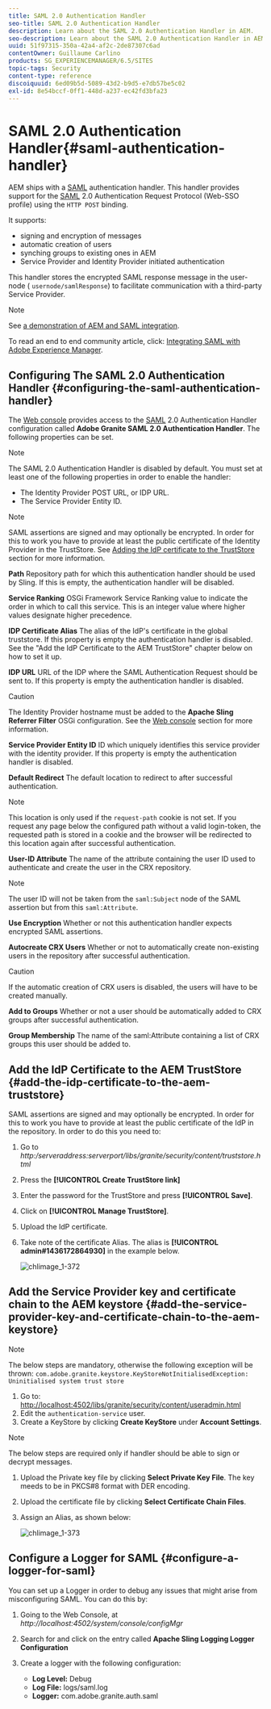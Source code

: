 ```yaml
---
title: SAML 2.0 Authentication Handler
seo-title: SAML 2.0 Authentication Handler
description: Learn about the SAML 2.0 Authentication Handler in AEM.
seo-description: Learn about the SAML 2.0 Authentication Handler in AEM.
uuid: 51f97315-350a-42a4-af2c-2de87307c6ad
contentOwner: Guillaume Carlino
products: SG_EXPERIENCEMANAGER/6.5/SITES
topic-tags: Security
content-type: reference
discoiquuid: 6ed09b5d-5089-43d2-b9d5-e7db57be5c02
exl-id: 8e54bccf-0ff1-448d-a237-ec42fd3bfa23
---
```

# SAML 2.0 Authentication Handler{#saml-authentication-handler}

AEM ships with a [SAML](https://saml.xml.org/saml-specifications) authentication handler. This handler provides support for the [SAML](https://saml.xml.org/saml-specifications) 2.0 Authentication Request Protocol (Web-SSO profile) using the `HTTP POST` binding.

It supports:

* signing and encryption of messages
* automatic creation of users
* synching groups to existing ones in AEM
* Service Provider and Identity Provider initiated authentication

This handler stores the encrypted SAML response message in the user-node ( `usernode/samlResponse`) to facilitate communication with a third-party Service Provider.

>[!NOTE]
>
>See [a demonstration of AEM and SAML integration](https://helpx.adobe.com/experience-manager/kb/simple-saml-demo.html).
>
>To read an end to end community article, click: [Integrating SAML with Adobe Experience Manager](https://helpx.adobe.com/experience-manager/using/aem63_saml.html).

## Configuring The SAML 2.0 Authentication Handler {#configuring-the-saml-authentication-handler}

The [Web console](/help/sites-deploying/configuring-osgi.md) provides access to the [SAML](https://saml.xml.org/saml-specifications) 2.0 Authentication Handler configuration called **Adobe Granite SAML 2.0 Authentication Handler**. The following properties can be set.

>[!NOTE]
>
>The SAML 2.0 Authentication Handler is disabled by default. You must set at least one of the following properties in order to enable the handler:
>
>* The Identity Provider POST URL, or IDP URL.
>* The Service Provider Entity ID.
>

>[!NOTE]
>
>SAML assertions are signed and may optionally be encrypted. In order for this to work you have to provide at least the public certificate of the Identity Provider in the TrustStore. See [Adding the IdP certificate to the TrustStore](/help/sites-administering/saml-2-0-authenticationhandler.md#add-the-idp-certificate-to-the-aem-truststore) section for more information.

**Path** Repository path for which this authentication handler should be used by Sling. If this is empty, the authentication handler will be disabled.

**Service Ranking** OSGi Framework Service Ranking value to indicate the order in which to call this service. This is an integer value where higher values designate higher precedence.

**IDP Certificate Alias** The alias of the IdP's certificate in the global truststore. If this property is empty the authentication handler is disabled. See the "Add the IdP Certificate to the AEM TrustStore" chapter below on how to set it up.

**IDP URL** URL of the IDP where the SAML Authentication Request should be sent to. If this property is empty the authentication handler is disabled.

>[!CAUTION]
>
>The Identity Provider hostname must be added to the **Apache Sling Referrer Filter** OSGi configuration. See the [Web console](/help/sites-deploying/configuring-osgi.md) section for more information.

**Service Provider Entity ID** ID which uniquely identifies this service provider with the identity provider. If this property is empty the authentication handler is disabled.

**Default Redirect** The default location to redirect to after successful authentication.

>[!NOTE]
>
>This location is only used if the `request-path` cookie is not set. If you request any page below the configured path without a valid login-token, the requested path is stored in a cookie
>and the browser will be redirected to this location again after successful authentication.

**User-ID Attribute** The name of the attribute containing the user ID used to authenticate and create the user in the CRX repository.

>[!NOTE]
>
>The user ID will not be taken from the `saml:Subject` node of the SAML assertion but from this `saml:Attribute`.

**Use Encryption** Whether or not this authentication handler expects encrypted SAML assertions.

**Autocreate CRX Users** Whether or not to automatically create non-existing users in the repository after successful authentication.

>[!CAUTION]
>
>If the automatic creation of CRX users is disabled, the users will have to be created manually.

**Add to Groups** Whether or not a user should be automatically added to CRX groups after successful authentication.

**Group Membership** The name of the saml:Attribute containing a list of CRX groups this user should be added to.

## Add the IdP Certificate to the AEM TrustStore {#add-the-idp-certificate-to-the-aem-truststore}

SAML assertions are signed and may optionally be encrypted. In order for this to work you have to provide at least the public certificate of the IdP in the repository. In order to do this you need to:

1. Go to *http:/serveraddress:serverport/libs/granite/security/content/truststore.html*
1. Press the **[!UICONTROL Create TrustStore link]**
1. Enter the password for the TrustStore and press **[!UICONTROL Save]**.
1. Click on **[!UICONTROL Manage TrustStore]**.
1. Upload the IdP certificate.
1. Take note of the certificate Alias. The alias is **[!UICONTROL admin#1436172864930]** in the example below.

   ![chlimage_1-372](assets/chlimage_1-372.png)

## Add the Service Provider key and certificate chain to the AEM keystore {#add-the-service-provider-key-and-certificate-chain-to-the-aem-keystore}

>[!NOTE]
>
>The below steps are mandatory, otherwise the following exception will be thrown: `com.adobe.granite.keystore.KeyStoreNotInitialisedException: Uninitialised system trust store`

1. Go to: [http://localhost:4502/libs/granite/security/content/useradmin.html](http://localhost:4502/libs/granite/security/content/useradmin.html)
1. Edit the `authentication-service` user.
1. Create a KeyStore by clicking **Create KeyStore** under **Account Settings**.

>[!NOTE]
>
>The below steps are required only if handler should be able to sign or decrypt messages.

1. Upload the Private key file by clicking **Select Private Key File**. The key meeds to be in PKCS#8 format with DER encoding.
1. Upload the certificate file by clicking **Select Certificate Chain Files**.
1. Assign an Alias, as shown below:

   ![chlimage_1-373](assets/chlimage_1-373.png)

## Configure a Logger for SAML {#configure-a-logger-for-saml}

You can set up a Logger in order to debug any issues that might arise from misconfiguring SAML. You can do this by:

1. Going to the Web Console, at *http://localhost:4502/system/console/configMgr*
1. Search for and click on the entry called **Apache Sling Logging Logger Configuration**
1. Create a logger with the following configuration:

    * **Log Level:** Debug
    * **Log File:** logs/saml.log
    * **Logger:** com.adobe.granite.auth.saml

